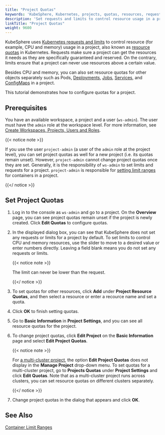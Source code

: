 ```yaml
---
title: "Project Quotas"
keywords: 'KubeSphere, Kubernetes, projects, quotas, resources, requests, limits'
description: 'Set requests and limits to control resource usage in a project.'
linkTitle: "Project Quotas"
weight: 9600
---
```


KubeSphere uses [Kubernetes requests and limits](https://kubesphere.io/blogs/understand-requests-and-limits-in-kubernetes/) to control resource (for example, CPU and memory) usage in a project, also known as [resource quotas](https://kubernetes.io/docs/concepts/policy/resource-quotas/) in Kubernetes. Requests make sure a project can get the resources it needs as they are specifically guaranteed and reserved. On the contrary, limits ensure that a project can never use resources above a certain value.

Besides CPU and memory, you can also set resource quotas for other objects separately such as Pods, [Deployments](../../project-user-guide/application-workloads/deployments/), [Jobs](../../project-user-guide/application-workloads/jobs/), [Services](../../project-user-guide/application-workloads/services/), and [ConfigMaps](../../project-user-guide/configuration/configmaps/) in a project.

This tutorial demonstrates how to configure quotas for a project.

## Prerequisites

You have an available workspace, a project and a user (`ws-admin`). The user must have the `admin` role at the workspace level. For more information, see [Create Workspaces, Projects, Users and Roles](../../quick-start/create-workspace-and-project/).

{{< notice note >}}

If you use the user `project-admin` (a user of the `admin` role at the project level), you can set project quotas as well for a new project (i.e. its quotas remain unset). However, `project-admin` cannot change project quotas once they are set. Generally, it is the responsibility of `ws-admin` to set limits and requests for a project. `project-admin` is responsible for [setting limit ranges](../../project-administration/container-limit-ranges/) for containers in a project.

{{</ notice >}} 

## Set Project Quotas

1. Log in to the console as `ws-admin` and go to a project. On the **Overview** page, you can see project quotas remain unset if the project is newly created. Click **Edit Quotas** to configure quotas.

2. In the displayed dialog box, you can see that KubeSphere does not set any requests or limits for a project by default. To set 
limits to control CPU and memory resources, use the slider to move to a desired value or enter numbers directly. Leaving a field blank means you do not set any requests or limits. 

   {{< notice note >}}

   The limit can never be lower than the request.

   {{</ notice >}} 

3. To set quotas for other resources, click **Add** under **Project Resource Quotas**, and then select a resource or enter a recource name and set a quota.

4. Click **OK** to finish setting quotas.

5. Go to **Basic Information** in **Project Settings**, and you can see all resource quotas for the project.

6. To change project quotas, click **Edit Project** on the **Basic Information** page and select **Edit Project Quotas**.

   {{< notice note >}}

   For [a multi-cluster project](../../project-administration/project-and-multicluster-project/#multi-cluster-projects), the option **Edit Project Quotas** does not display in the **Manage Project** drop-down menu. To set quotas for a multi-cluster project, go to **Projects Quotas** under **Project Settings** and click **Edit Quotas**. Note that as a multi-cluster project runs across clusters, you can set resource quotas on different clusters separately.

   {{</ notice >}} 

7. Change project quotas in the dialog that appears and click **OK**.

## See Also

[Container Limit Ranges](../../project-administration/container-limit-ranges/)
